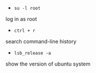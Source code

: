 
- `su -l root`

log in as root

- `ctrl + r`

search command-line history

- `lsb_release -a`

show the version of ubuntu system
